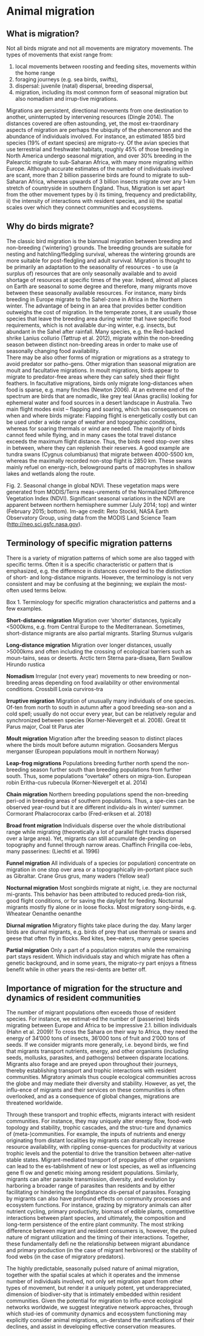 # Animal migration
## What is migration? 

Not all birds migrate and not all movements are migratory movements. The types of movements that exist range from:
1.	local movements between roosting and feeding sites, movements within the home range
2.	foraging journeys (e.g. sea birds, swifts),  
3.	dispersal: juvenile (natal) dispersal, breeding dispersal,  
4.	migration, including its most common form of seasonal migration but also nomadism and irrup-tive migrations.

Migrations are persistent, directional movements from one destination to another, uninterrupted by intervening resources (Dingle 2014). The distances covered are often astounding, yet, the most ex-traordinary aspects of migration are perhaps the ubiquity of the phenomenon and the abundance of individuals involved. For instance, an estimated 1855 bird species (19% of extant species) are migrato-ry. Of the avian species that use terrestrial and freshwater habitats, roughly 45% of those breeding in North America undergo seasonal migration, and over 30% breeding in the Palearctic migrate to sub-Saharan Africa, with many more migrating within Europe. Although accurate estimates of the number of individuals involved are scant, more than 2 billion passerine birds are found to migrate to sub-Saharan Africa, whereas upwards of 3 billion insects migrate over any 1-km stretch of countryside in southern England. Thus, Migration is set apart from the other movement types by i) its timing, frequency and predictability, ii) the intensity of interactions with resident species, and iii) the spatial scales over which they connect communities and ecosystems. 

## Why do birds migrate? 

The classic bird migration is the biannual migration between breeding and non-breeding (‘wintering’) grounds. The breeding grounds are suitable for nesting and hatchling/fledgling survival, whereas the wintering grounds are more suitable for post-fledgling and adult survival. Migration is thought to be primarily an adaptation to the seasonality of resources - to use (a surplus of) resources that are only seasonally available and to avoid shortage of resources at specific times of the year. 
Indeed, almost all places on Earth are seasonal to some degree and therefore, many migrants move between these seasonally available resources. For instance, many birds breeding in Europe migrate to the Sahel-zone in Africa in the Northern winter. The advantage of being in an area that provides better condition outweighs the cost of migration. In the temperate zones, it are usually those species that leave the breeding area during winter that have specific food requirements, which is not available dur-ing winter, e.g. insects, but abundant in the Sahel after rainfall. Many species, e.g. the Red-backed shrike Lanius collurio (Tøttrup et al. 2012), migrate within the non-breeding season between distinct non-breeding areas in order to make use of seasonally changing food availability.  
There may be also other forms of migration or migrations as a strategy to avoid predator sor patho-gens.
Other migration than seasonal migration are moult and facultative migrations. In moult migrations, birds appear to migrate to predator-free areas where they can safely shed their flight feathers. In facultative migrations, birds only migrate long-distances when food is sparse, e.g. many finches (Newton 2006). At an extreme end of the spectrum are birds that are nomadic, like grey teal (Anas gracilis) looking for ephemeral water and food sources in a desert landscape in Australia.
Two main flight modes exist – flapping and soaring, which has consequences on when and where birds migrate: Flapping flight is energetically costly but can be used under a wide range of weather and topographic conditions, whereas for soaring thermals or wind are needed. 
The majority of birds cannot feed while flying, and in many cases the total travel distance exceeds the maximum flight distance. Thus, the birds need stop-over sites in between, where they can replenish their reserves. A good example are tundra swans (Cygnus columbianus) that migrate between 4000-5500 km, whereas the maximally recorded non-stop flight is 2850 km. These swans mainly refuel on energy-rich, belowground parts of macrophytes in shallow lakes and wetlands along the route.    

 
Fig.  2. Seasonal change in global NDVI. These vegetation maps were generated from MODIS/Terra meas-urements of the Normalized Difference Vegetation Index (NDVI). Significant seasonal variations in the NDVI are apparent between northern hemisphere summer (July 2014; top) and winter (February 2015; bottom). Im-age credit: Reto Stockli, NASA Earth Observatory Group, using data from the MODIS Land Science Team (http://neo.sci.gsfc.nasa.gov). 



## Terminology of specific migration patterns 

There is a variety of migration patterns of which some are also tagged with specific terms. Often it is a specific characteristic or pattern that is emphasized, e.g. the difference in distances covered led to the distinction of short- and long-distance migrants. However, the terminology is not very consistent and may be confusing at the beginning; we explain the most-often used terms below.  


Box 1. Terminology for specific migration characteristics and patterns and a few examples.

**Short-distance migration** Migration over ‘shorter’ distances, typically <5000kms, e.g. from Central Europe to the Mediterranean. Sometimes, short-distance migrants are also partial migrants. Starling Sturnus vulgaris 

**Long-distance migration** Migration over longer distances, usually >5000kms and often including the crossing of ecological barriers such as moun-tains, seas or deserts. Arctic tern Sterna para-disaea, Barn Swallow Hirundo rustica 

**Nomadism**	Irregular (not every year) movements to new breeding or non-breeding areas depending on food availability or other environmental conditions. Crossbill Loxia curviros-tra

**Irruptive migration**	Migration of unusually many individuals of one species. Of-ten from north to south in autumn after a good breeding sea-son and a cold spell; usually do not occur every year, but can be relatively regular and synchronized between species (Korner-Nievergelt et al. 2008). Great tit Parus major, Coal tit Parus ater

**Moult migration**	Migration after the breeding season to distinct places where the birds moult before autumn migration.	Goosanders Mergus merganser (European populations moult in northern Norway)

**Leap-frog migrations**	Populations breeding further north spend the non-breeding season further south than breeding populations from further south. Thus, some populations “overtake” others on migra-tion.	European robin Eritha-cus rubecula (Korner-Nievergelt et al. 2014)

**Chain migration**	Northern breeding populations spend the non-breeding peri-od in breeding areas of southern populations. Thus, a spe-cies can be observed year-round but it are different individu-als in winter/ summer.	Cormorant Phalacrocorax carbo (Fred-eriksen et al. 2018)

**Broad front migration**	Individuals disperse over the whole distributional range while migrating (theoretically a lot of parallel flight tracks dispersed over a large area). Yet, migrants can still accumulate de-pending on topography and funnel through narrow areas.	Chaffinch Fringilla coe-lebs, many passerines: (Liechti et al. 1996)

**Funnel migration**	All individuals of a species (or population) concentrate on migration in one stop over area or a topographically im-portant place such as Gibraltar. 	Crane Grus grus, many waders (Yellow sea!)

**Nocturnal migration**	Most songbirds migrate at night, i.e. they are nocturnal mi-grants. This behavior has been attributed to reduced preda-tion risk, good flight conditions, or for saving the daylight for feeding. Nocturnal migrants mostly fly alone or in loose flocks. 	Most migratory song-birds, e.g. Wheatear Oenanthe oenanthe

**Diurnal migration**	Migratory flights take place during the day. Many larger birds are diurnal migrants, e.g. birds of prey that use thermals or swans and geese that often fly in flocks. 	Red kites, bee-eaters, many geese species

**Partial migration**	Only a part of a population migrates while the remaining part stays resident. Which individuals stay and which migrate has often a genetic background, and in some years, the migrato-ry part enjoys a fitness benefit while in other years the resi-dents are better off.	



## Importance of migration for the structure and dynamics of resident communities

The number of migrant populations often exceeds those of resident species. For instance, we estimat-ed the number of (passerine) birds migrating between Europe and Africa to be impressive 2.1. billion individuals (Hahn et al. 2009)! To cross the Sahara on their way to Africa, they need the energy of 34’000 tons of insects, 36’000 tons of fruit and 2’000 tons of seeds. 
If we consider migrants more generally, i.e. beyond birds, we find that migrants transport nutrients, energy, and other organisms (including seeds, mollusks, parasites, and pathogens) between disparate locations. Migrants also forage and are preyed upon throughout their journeys, thereby establishing transport and trophic interactions with resident communities. Migratory animals thus couple ecological communities across the globe and may mediate their diversity and stability. However, as yet, the influ-ence of migrants and their services on these communities is often overlooked, and as a consequence of global changes, migrations are threatened worldwide.

Through these transport and trophic effects, migrants interact with resident communities. For instance, they may uniquely alter energy flow, food-web topology and stability, trophic cascades, and the struc-ture and dynamics of (meta-)communities. For example, the inputs of nutrients and energy originating from distant localities by migrants can dramatically increase resource availability, with rippling conse-quences for productivity at various trophic levels and the potential to drive the transition between alter-native stable states. Migrant-mediated transport of propagules of other organisms can lead to the es-tablishment of new or lost species, as well as influencing gene fl ow and genetic mixing among resident populations. Similarly, migrants can alter parasite transmission, diversity, and evolution by harboring a broader range of parasites than residents and by either facilitating or hindering the longdistance dis-persal of parasites. Foraging by migrants can also have profound effects on community processes and ecosystem functions. For instance, grazing by migratory animals can alter nutrient cycling, primary productivity, biomass of edible plants, competitive interactions between plant species, and ultimately, the composition and long-term persistence of the entire plant community. The most striking difference between migrant and resident consumers is, however, the pulsed nature of migrant utilization and the timing of their interactions. Together, these fundamentally defi ne the relationship between migrant abundance and primary production (in the case of migrant herbivores) or the stability of food webs (in the case of migratory predators).

The highly predictable, seasonally pulsed nature of animal migration, together with the spatial scales at which it operates and the immense number of individuals involved, not only set migration apart from other types of movement, but render it a uniquely potent, yet underappreciated, dimension of biodiver-sity that is intimately embedded within resident communities. Given the potential for migration to influ-ence ecological networks worldwide, we suggest integrative network approaches, through which stud-ies of community dynamics and ecosystem functioning may explicitly consider animal migrations, un-derstand the ramifications of their declines, and assist in developing effective conservation measures.
